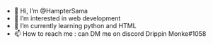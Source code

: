 - 👋 Hi, I’m @HampterSama
- 👀 I’m interested in web development
- 🌱 I’m currently learning python and HTML
- 📫 How to reach me : can DM me on discord Drippin Monke#1058

<!---
HampterSama/HampterSama is a ✨ special ✨ repository because its `README.md` (this file) appears on your GitHub profile.
You can click the Preview link to take a look at your changes.
--->
